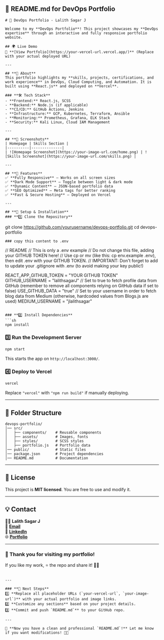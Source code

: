 ## **📌 README.md for DevOps Portfolio**
```
# 🚀 DevOps Portfolio - Lalith Sagar J

Welcome to my **DevOps Portfolio**! This project showcases my **DevOps expertise** through an interactive and fully responsive portfolio website.

## 🌍 Live Demo
🔗 **[View Portfolio](https://your-vercel-url.vercel.app/)** (Replace with your actual deployed URL)

---

## **📜 About**
This portfolio highlights my **skills, projects, certifications, and work experience** in DevOps, Cloud Computing, and Automation. It is built using **React.js** and deployed on **Vercel**.

### **🛠 Tech Stack**
- **Frontend:** React.js, SCSS
- **Backend:** Node.js (if applicable)
- **CI/CD:** GitHub Actions, Jenkins
- **Infrastructure:** GCP, Kubernetes, Terraform, Ansible
- **Monitoring:** Prometheus, Grafana, ELK Stack
- **Security:** Kali Linux, Cloud IAM Management

---

## **📸 Screenshots**
| Homepage | Skills Section |
|----------|--------------|
| ![Homepage Screenshot](https://your-image-url.com/home.png) | ![Skills Screenshot](https://your-image-url.com/skills.png) |

---

## **🚀 Features**
✅ **Fully Responsive** – Works on all screen sizes  
✅ **Dark Mode Support** – Toggle between light & dark mode  
✅ **Dynamic Content** – JSON-based portfolio data  
✅ **SEO Optimized** – Meta tags for better ranking  
✅ **Fast & Secure Hosting** – Deployed on Vercel  

---
```
```
## **🔧 Setup & Installation**
### **1️⃣ Clone the Repository**
```
git clone https://github.com/yourusername/devops-portfolio.git
cd devops-portfolio
```
### copy this content to .env
```
// README
// This is only a .env example
// Do not change this file, adding your GITHUB TOKEN here!
// Use cp or mv (like this: cp env.example .env), then edit .env with your GITHUB TOKEN.
// IMPORTANT: Don't forget to add to update your .gitignore with .env (to avoid making your key public!)

REACT_APP_GITHUB_TOKEN = "YOUR GITHUB TOKEN"
GITHUB_USERNAME = "lalithsagarJ"
// Set to true to fetch profile data from GitHub (remember to remove all components relying on GitHub data if set to false)
USE_GITHUB_DATA = "true"
// Set to your username in order to fetch blog data from Medium (otherwise, hardcoded values from Blogs.js are used)
MEDIUM_USERNAME = "jlalithsagar"
```

### **2️⃣ Install Dependencies**
```sh
npm install
```

### **3️⃣ Run the Development Server**
```sh
npm start
```
This starts the app on `http://localhost:3000/`.

### **4️⃣ Deploy to Vercel**
```sh
vercel
```
Replace `"vercel"` with `"npm run build"` if manually deploying.

---

## **📁 Folder Structure**
```
devops-portfolio/
│── src/
│   ├── components/    # Reusable components
│   ├── assets/        # Images, fonts
│   ├── styles/        # SCSS styles
│   ├── portfolio.js   # Portfolio data
│── public/            # Static files
│── package.json       # Project dependencies
│── README.md          # Documentation
```

---

## **📜 License**
This project is **MIT licensed**. You are free to use and modify it.

---

## **💡 Contact**
👨‍💻 **Lalith Sagar J**  
📧 **[Email](mailto:jlalithsagar@gmail.com)**  
🔗 **[LinkedIn](https://linkedin.com/in/lalith-sagar-j-43aa67175)**  
🌐 **[Portfolio](https://your-vercel-url.vercel.app/)**  

---

### **🎉 Thank you for visiting my portfolio!**
If you like my work, ⭐ the repo and share it! 🚀🔥
```

---

### **🔹 Next Steps**
1️⃣ **Replace all placeholder URLs (`your-vercel-url`, `your-image-url`)** with your actual portfolio and image links.  
2️⃣ **Customize any sections** based on your project details.  
3️⃣ **Commit and push `README.md`** to your GitHub repo.

---

🚀 **Now you have a clean and professional `README.md`!** Let me know if you want modifications! 🎨😊
